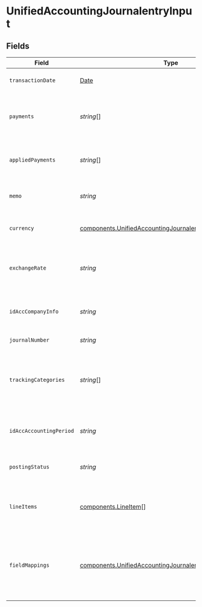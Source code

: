# UnifiedAccountingJournalentryInput


## Fields

| Field                                                                                                                                    | Type                                                                                                                                     | Required                                                                                                                                 | Description                                                                                                                              | Example                                                                                                                                  |
| ---------------------------------------------------------------------------------------------------------------------------------------- | ---------------------------------------------------------------------------------------------------------------------------------------- | ---------------------------------------------------------------------------------------------------------------------------------------- | ---------------------------------------------------------------------------------------------------------------------------------------- | ---------------------------------------------------------------------------------------------------------------------------------------- |
| `transactionDate`                                                                                                                        | [Date](https://developer.mozilla.org/en-US/docs/Web/JavaScript/Reference/Global_Objects/Date)                                            | :heavy_minus_sign:                                                                                                                       | The date of the transaction                                                                                                              | 2024-06-15T12:00:00Z                                                                                                                     |
| `payments`                                                                                                                               | *string*[]                                                                                                                               | :heavy_minus_sign:                                                                                                                       | The payments associated with the journal entry                                                                                           | [<br/>"payment1",<br/>"payment2"<br/>]                                                                                                   |
| `appliedPayments`                                                                                                                        | *string*[]                                                                                                                               | :heavy_minus_sign:                                                                                                                       | The applied payments for the journal entry                                                                                               | [<br/>"appliedPayment1",<br/>"appliedPayment2"<br/>]                                                                                     |
| `memo`                                                                                                                                   | *string*                                                                                                                                 | :heavy_minus_sign:                                                                                                                       | A memo or note for the journal entry                                                                                                     | Monthly expense journal entry                                                                                                            |
| `currency`                                                                                                                               | [components.UnifiedAccountingJournalentryInputCurrency](../../models/components/unifiedaccountingjournalentryinputcurrency.md)           | :heavy_minus_sign:                                                                                                                       | The currency of the journal entry                                                                                                        | USD                                                                                                                                      |
| `exchangeRate`                                                                                                                           | *string*                                                                                                                                 | :heavy_minus_sign:                                                                                                                       | The exchange rate applied to the journal entry                                                                                           | 1.2                                                                                                                                      |
| `idAccCompanyInfo`                                                                                                                       | *string*                                                                                                                                 | :heavy_minus_sign:                                                                                                                       | The UUID of the associated company info                                                                                                  | 801f9ede-c698-4e66-a7fc-48d19eebaa4f                                                                                                     |
| `journalNumber`                                                                                                                          | *string*                                                                                                                                 | :heavy_minus_sign:                                                                                                                       | The journal number                                                                                                                       | JE-001                                                                                                                                   |
| `trackingCategories`                                                                                                                     | *string*[]                                                                                                                               | :heavy_minus_sign:                                                                                                                       | The UUIDs of the tracking categories associated with the journal entry                                                                   | [<br/>"801f9ede-c698-4e66-a7fc-48d19eebaa4f"<br/>]                                                                                       |
| `idAccAccountingPeriod`                                                                                                                  | *string*                                                                                                                                 | :heavy_minus_sign:                                                                                                                       | The UUID of the associated accounting period                                                                                             | 801f9ede-c698-4e66-a7fc-48d19eebaa4f                                                                                                     |
| `postingStatus`                                                                                                                          | *string*                                                                                                                                 | :heavy_minus_sign:                                                                                                                       | The posting status of the journal entry                                                                                                  | Posted                                                                                                                                   |
| `lineItems`                                                                                                                              | [components.LineItem](../../models/components/lineitem.md)[]                                                                             | :heavy_minus_sign:                                                                                                                       | The line items associated with this journal entry                                                                                        |                                                                                                                                          |
| `fieldMappings`                                                                                                                          | [components.UnifiedAccountingJournalentryInputFieldMappings](../../models/components/unifiedaccountingjournalentryinputfieldmappings.md) | :heavy_minus_sign:                                                                                                                       | The custom field mappings of the object between the remote 3rd party & Panora                                                            | {<br/>"custom_field_1": "value1",<br/>"custom_field_2": "value2"<br/>}                                                                   |